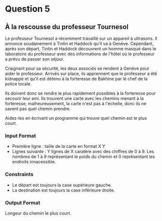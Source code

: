 # Question 5
## À la rescousse du professeur Tournesol

Le professeur Tournesol a récemment travaillé sur un appareil à ultrasons. Il annonce soudainement à Tintin et Haddock qu'il va à Genève. Cependant, après son départ, Tintin et Haddock découvrent un homme masqué dans le laboratoire du professeur avec des informations de l'hôtel où le professeur a prévu de passer son séjour.

Craignant pour sa sécurité, les deux associés se rendent à Genève pour aider le professeur. Arrivés sur place, ils apprennent que le professeur a été kidnappé et qu'il est détenu à la forteresse de Bakhine par le chef de la police locale.

Ils doivent donc se rendre le plus rapidement possibles à la forteresse pour secourir leur ami. Ils trouvent une carte avec les chemins menant à la forteresse, malheureusement, la carte n'est pas à l'échelle, donc ils ne savent pas quel chemin prendre.

Aidez-les en écrivant un programme qui trouve quel chemin est le plus court.

### Input Format

- Première ligne : taille de la carte en format X Y
- Lignes suivante : Y lignes de X caratère avec des chiffres de 0 à 9. Les nombres de 1 à 9 représentant le poids du chemin et 0 représentant les endroits innacessible.

### Constraints

- Le départ est toujours la case supérieure gauche.
- La destination est toujours la case inférieure droite.

### Output Format

Longeur du chemin le plus court.